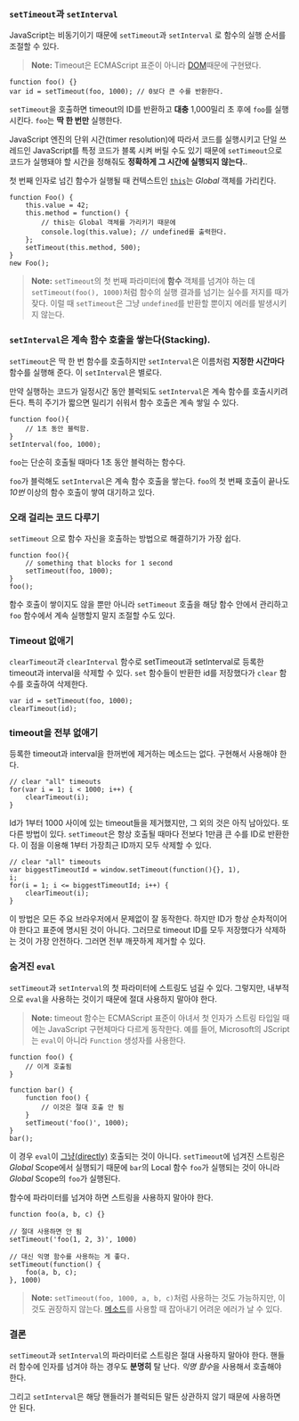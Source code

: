 ### `setTimeout`과 `setInterval`

JavaScript는 비동기이기 때문에 `setTimeout`과 `setInterval` 로 함수의 실행 순서를 조절할 수 있다.

> **Note:** Timeout은 ECMAScript 표준이 아니라 [DOM][1]때문에 구현됐다.

    function foo() {}
    var id = setTimeout(foo, 1000); // 0보다 큰 수를 반환한다.

`setTimeout`을 호출하면 timeout의 ID를 반환하고 **대충** 1,000밀리 초 후에 `foo`를 실행시킨다. `foo`는 **딱 한 번만** 실행한다.

JavaScript 엔진의 단위 시간(timer resolution)에 따라서 코드를 실행시키고 단일 쓰레드인 JavaScript를 특정 코드가 블록 시켜 버릴 수도 있기 때문에 `setTimeout`으로 코드가 실행돼야 할 시간을 정해줘도 **정확하게 그 시간에 실행되지 않는다.**.

첫 번째 인자로 넘긴 함수가 실행될 때 컨텍스트인 [`this`](#function.this)는 *Global* 객체를 가리킨다.

    function Foo() {
        this.value = 42;
        this.method = function() {
            // this는 Global 객체를 가리키기 때문에 
            console.log(this.value); // undefined를 출력한다.
        };
        setTimeout(this.method, 500);
    }
    new Foo();

> **Note:** `setTimeout`의 첫 번째 파라미터에 **함수** 객체를 넘겨야 하는 데 `setTimeout(foo(), 1000)`처럼 함수의 실행 결과를 넘기는 실수를 저지를 때가 잦다. 이럴 때 `setTimeout`은 그냥 `undefined`를 반환할 뿐이지 에러를 발생시키지 않는다.

### `setInterval`은 계속 함수 호출을 쌓는다(Stacking).

`setTimeout`은 딱 한 번 함수를 호출하지만 `setInterval`은 이름처럼 **지정한 시간마다** 함수를 실행해 준다. 이 `setInterval`은 별로다.

만약 실행하는 코드가 일정시간 동안 블럭되도 `setInterval`은 계속 함수를 호출시키려 든다. 특히 주기가 짧으면 밀리기 쉬워서 함수 호출은 계속 쌓일 수 있다.

    function foo(){
        // 1초 동안 블럭함.
    }
    setInterval(foo, 1000);

`foo`는 단순히 호출될 때마다 1초 동안 블럭하는 함수다.

`foo`가 블럭해도 `setInterval`은 계속 함수 호출을 쌓는다. `foo`의 첫 번째 호출이 끝나도 *10번* 이상의 함수 호출이 쌓여 대기하고 있다.

### 오래 걸리는 코드 다루기

`setTimeout` 으로 함수 자신을 호출하는 방법으로 해결하기가 가장 쉽다.

    function foo(){
        // something that blocks for 1 second
        setTimeout(foo, 1000);
    }
    foo();

함수 호출이 쌓이지도 않을 뿐만 아니라 `setTimeout` 호출을 해당 함수 안에서 관리하고 `foo` 함수에서 계속 실행할지 말지 조절할 수도 있다.

### Timeout 없애기

`clearTimeout`과 `clearInterval` 함수로 setTimeout과 setInterval로 등록한 timeout과 interval을 삭제할 수 있다. `set` 함수들이 반환한 id를 저장했다가 `clear` 함수를 호출하여 삭제한다.

    var id = setTimeout(foo, 1000);
    clearTimeout(id);

### timeout을 전부 없애기

등록한 timeout과 interval을 한꺼번에 제거하는 메소드는 없다. 구현해서 사용해야 한다.

    // clear "all" timeouts
    for(var i = 1; i < 1000; i++) {
        clearTimeout(i);
    }

Id가 1부터 1000 사이에 있는 timeout들을 제거했지만, 그 외의 것은 아직 남아있다. 또 다른 방법이 있다. `setTimeout`은 항상 호출될 때마다 전보다 1만큼 큰 수를 ID로 반환한다. 이 점을 이용해 1부터 가장최근 ID까지 모두 삭제할 수 있다.

    // clear "all" timeouts
    var biggestTimeoutId = window.setTimeout(function(){}, 1),
    i;
    for(i = 1; i <= biggestTimeoutId; i++) {
        clearTimeout(i);
    }

이 방법은 모든 주요 브라우저에서 문제없이 잘 동작한다. 하지만 ID가 항상 순차적이어야 한다고 표준에 명시된 것이 아니다. 그러므로 timeout ID를 모두 저장했다가 삭제하는 것이 가장 안전하다. 그러면 전부 깨끗하게 제거할 수 있다.

### 숨겨진 `eval`

`setTimeout`과 `setInterval`의 첫 파라미터에 스트링도 넘길 수 있다. 그렇지만, 내부적으로 `eval`을 사용하는 것이기 때문에 절대 사용하지 말아야 한다.

> **Note:** timeout 함수는 ECMAScript 표준이 아녀서 첫 인자가 스트링 타입일 때에는 JavaScript 구현체마다 다르게 동작한다. 예를 들어, Microsoft의 JScript는 `eval`이 아니라 `Function` 생성자를 사용한다.

    function foo() {
        // 이게 호출됨
    }

    function bar() {
        function foo() {
            // 이것은 절대 호출 안 됨
        }
        setTimeout('foo()', 1000);
    }
    bar();

이 경우 `eval`이 [그냥(directly)](#core.eval) 호출되는 것이 아니다. `setTimeout`에 넘겨진 스트링은 *Global* Scope에서 실행되기 때문에 `bar`의 Local 함수 `foo`가 실행되는 것이 아니라 *Global* Scope의 `foo`가 실행된다.

함수에 파라미터를 넘겨야 하면 스트링을 사용하지 말아야 한다.

    function foo(a, b, c) {}
    
    // 절대 사용하면 안 됨
    setTimeout('foo(1, 2, 3)', 1000)

    // 대신 익명 함수를 사용하는 게 좋다.
    setTimeout(function() {
        foo(a, b, c);
    }, 1000)

> **Note:** `setTimeout(foo, 1000, a, b, c)`처럼 사용하는 것도 가능하지만, 이것도 권장하지 않는다. [메소드](#function.this)를 사용할 때 잡아내기 어려운 에러가 날 수 있다.

### 결론

`setTimeout`과 `setInterval`의 파라미터로 스트링은 절대 사용하지 말아야 한다. 핸들러 함수에 인자를 넘겨야 하는 경우도 **분명히** 탈 난다. *익명 함수*을 사용해서 호출해야 한다.

그리고 `setInterval`은 해당 핸들러가 블럭되든 말든 상관하지 않기 때문에 사용하면 안 된다.

[1]: http://en.wikipedia.org/wiki/Document_Object_Model "Document Object Model"

